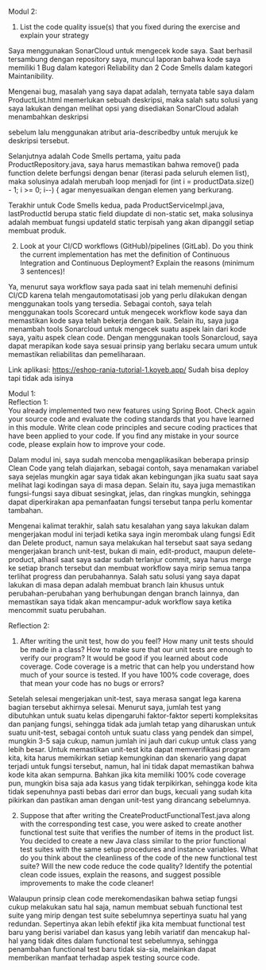 Modul 2: 
1. List the code quality issue(s) that you fixed during the exercise and explain your strategy

Saya menggunakan SonarCloud untuk mengecek kode saya. Saat berhasil tersambung dengan repository
saya, muncul laporan bahwa kode saya memiliki 1 Bug dalam kategori Reliability dan 2 Code Smells
dalam kategori Maintanibility.

Mengenai bug, masalah yang saya dapat adalah, ternyata table saya dalam ProductList.html memerlukan 
sebuah deskripsi, maka salah satu solusi yang saya lakukan dengan melihat opsi yang disediakan SonarCloud
adalah menambahkan deskripsi <p> sebelum <table> lalu menggunakan atribut aria-describedby untuk merujuk
ke deskripsi tersebut.

Selanjutnya adalah Code Smells pertama, yaitu pada ProductRepository.java, saya harus memastikan bahwa remove()
pada function delete berfungsi dengan benar (iterasi pada seluruh elemen list), maka solusinya adalah merubah
loop menjadi for (int i = productData.size() - 1; i >= 0; i--) { agar menyesuaikan dengan elemen yang
berkurang.

Terakhir untuk Code Smells kedua, pada ProductServiceImpl.java, lastProductId berupa static field diupdate
di non-static set, maka solusinya adalah membuat fungsi updateId static terpisah yang akan dipanggil 
setiap membuat produk.

2. Look at your CI/CD workflows (GitHub)/pipelines (GitLab). Do you think the current
   implementation has met the definition of Continuous Integration and Continuous
   Deployment? Explain the reasons (minimum 3 sentences)!

Ya, menurut saya workflow saya pada saat ini telah memenuhi definisi CI/CD karena telah mengautomotatisasi
job yang perlu dilakukan dengan menggunakan tools yang tersedia. Sebagai contoh, saya telah menggunakan tools Scorecard
untuk mengecek workflow kode saya dan memastikan kode saya telah bekerja dengan baik. Selain itu, saya juga menambah
tools Sonarcloud untuk mengecek suatu aspek lain dari kode saya, yaitu aspek clean code. Dengan menggunakan tools Sonarcloud, 
saya dapat merapikan kode saya sesuai prinsip yang berlaku secara umum untuk memastikan reliabilitas dan pemeliharaan.

Link aplikasi: https://eshop-rania-tutorial-1.koyeb.app/ 
Sudah bisa deploy tapi tidak ada isinya


Modul 1: \
Reflection 1: \
You already implemented two new features using Spring Boot. Check again your source code
and evaluate the coding standards that you have learned in this module. Write clean code
principles and secure coding practices that have been applied to your code. If you find any
mistake in your source code, please explain how to improve your code. 

Dalam modul ini, saya sudah mencoba mengaplikasikan beberapa prinsip Clean Code yang telah
diajarkan, sebagai contoh, saya menamakan variabel saya sejelas mungkin agar saya tidak 
akan kebingungan jika suatu saat saya melihat lagi kodingan saya di masa depan. Selain itu,
saya juga memastikan fungsi-fungsi saya dibuat sesingkat, jelas, dan ringkas mungkin, sehingga
dapat diperkirakan apa pemanfaatan fungsi tersebut tanpa perlu komentar tambahan. 

Mengenai kalimat terakhir, salah satu kesalahan yang saya lakukan dalam mengerjakan modul ini
terjadi ketika saya ingin merombak ulang fungsi Edit dan Delete product, namun saya melakukan hal
tersebut saat saya sedang mengerjakan branch unit-test, bukan di main, edit-product, maupun delete-product, 
alhasil saat saya sadar sudah terlanjur commit, saya harus merge ke setiap branch tersebut dan membuat 
workflow saya mirip semua tanpa terlihat progress dan perubahannya. Salah satu solusi yang saya dapat 
lakukan di masa depan adalah membuat branch lain khusus untuk perubahan-perubahan yang berhubungan dengan
branch lainnya, dan memastikan saya tidak akan mencampur-aduk workflow saya ketika mencommit suatu perubahan. 

Reflection 2: 
1. After writing the unit test, how do you feel? How many unit tests should be made in a
class? How to make sure that our unit tests are enough to verify our program? It would be
good if you learned about code coverage. Code coverage is a metric that can help you
understand how much of your source is tested. If you have 100% code coverage, does
that mean your code has no bugs or errors?

Setelah selesai mengerjakan unit-test, saya merasa sangat lega karena bagian tersebut akhirnya selesai. 
Menurut saya, jumlah test yang dibutuhkan untuk suatu kelas dipengaruhi faktor-faktor seperti kompleksitas
dan panjang fungsi, sehingga tidak ada jumlah tetap yang diharuskan untuk suatu unit-test, sebagai contoh 
untuk suatu class yang pendek dan simpel, mungkin 3-5 saja cukup, namun jumlah ini jauh dari cukup untuk class
yang lebih besar. Untuk memastikan unit-test kita dapat memverifikasi program kita, kita harus memikirkan setiap
kemungkinan dan skenario yang dapat terjadi untuk fungsi tersebut, namun, hal ini tidak dapat memastikan bahwa
kode kita akan sempurna. Bahkan jika kita memiliki 100% code coverage pun, mungkin bisa saja ada kasus yang tidak
terpikirkan, sehingga kode kita tidak sepenuhnya pasti bebas dari error dan bugs, kecuali yang sudah kita 
pikirkan dan pastikan aman dengan unit-test yang dirancang sebelumnya.

2. Suppose that after writing the CreateProductFunctionalTest.java along with the
corresponding test case, you were asked to create another functional test suite that
verifies the number of items in the product list. You decided to create a new Java class
similar to the prior functional test suites with the same setup procedures and instance
variables.
What do you think about the cleanliness of the code of the new functional test suite? Will
the new code reduce the code quality? Identify the potential clean code issues, explain
the reasons, and suggest possible improvements to make the code cleaner!

Walaupun prinsip clean code merekomendasikan bahwa setiap fungsi cukup melakukan satu hal saja, namun
membuat sebuah functional test suite yang mirip dengan test suite sebelumnya sepertinya suatu hal yang
redundan. Sepertinya akan lebih efektif jika kita membuat functional test baru yang berisi variabel dan kasus
yang lebih variatif dan mencakup hal-hal yang tidak dites dalam functional test sebelumnya, sehingga penambahan 
functional test baru tidak sia-sia, melainkan dapat memberikan manfaat terhadap aspek testing source code.



